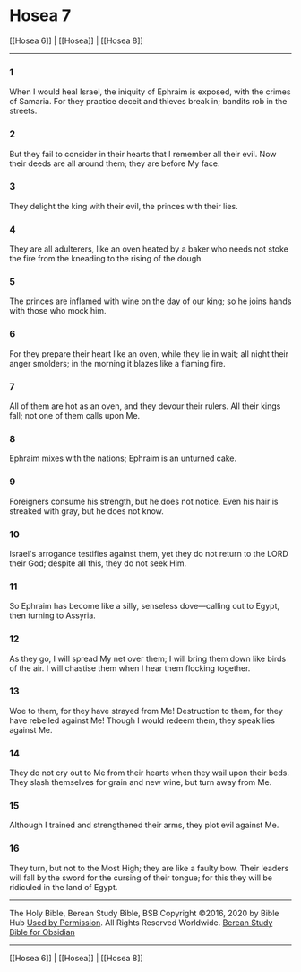 # Hosea 7

[[Hosea 6]] | [[Hosea]] | [[Hosea 8]]

---

### 1
When I would heal Israel, the iniquity of Ephraim is exposed, with the crimes of Samaria. For they practice deceit and thieves break in; bandits rob in the streets.

### 2
But they fail to consider in their hearts that I remember all their evil. Now their deeds are all around them; they are before My face.

### 3
They delight the king with their evil, the princes with their lies.

### 4
They are all adulterers, like an oven heated by a baker who needs not stoke the fire from the kneading to the rising of the dough.

### 5
The princes are inflamed with wine on the day of our king; so he joins hands with those who mock him.

### 6
For they prepare their heart like an oven, while they lie in wait; all night their anger smolders; in the morning it blazes like a flaming fire.

### 7
All of them are hot as an oven, and they devour their rulers. All their kings fall; not one of them calls upon Me.

### 8
Ephraim mixes with the nations; Ephraim is an unturned cake.

### 9
Foreigners consume his strength, but he does not notice. Even his hair is streaked with gray, but he does not know.

### 10
Israel's arrogance testifies against them, yet they do not return to the LORD their God; despite all this, they do not seek Him.

### 11
So Ephraim has become like a silly, senseless dove—calling out to Egypt, then turning to Assyria.

### 12
As they go, I will spread My net over them; I will bring them down like birds of the air. I will chastise them when I hear them flocking together.

### 13
Woe to them, for they have strayed from Me! Destruction to them, for they have rebelled against Me! Though I would redeem them, they speak lies against Me.

### 14
They do not cry out to Me from their hearts when they wail upon their beds. They slash themselves for grain and new wine, but turn away from Me.

### 15
Although I trained and strengthened their arms, they plot evil against Me.

### 16
They turn, but not to the Most High; they are like a faulty bow. Their leaders will fall by the sword for the cursing of their tongue; for this they will be ridiculed in the land of Egypt.

---

The Holy Bible, Berean Study Bible, BSB
Copyright ©2016, 2020 by Bible Hub
[Used by Permission](https://berean.bible/terms.htm). All Rights Reserved Worldwide.
[Berean Study Bible for Obsidian](https://github.com/gapmiss/berean-study-bible-for-obsidian)

---

[[Hosea 6]] | [[Hosea]] | [[Hosea 8]]

